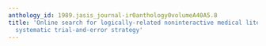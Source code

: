 ```yaml
---
anthology_id: 1989.jasis_journal-ir0anthology0volumeA40A5.8
title: 'Online search for logically-related noninteractive medical literatures: A
  systematic trial-and-error strategy'
---
```

